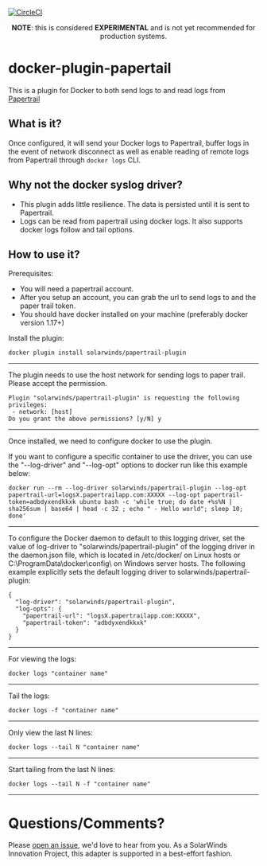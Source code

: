 [![CircleCI](https://circleci.com/gh/solarwinds/docker-plugin-papertail/tree/master.svg?style=svg&circle-token=3525100eff1bfced65f4c7ea77b81c14798a56a0)](https://circleci.com/gh/solarwinds/docker-plugin-papertail/tree/master)
<p align="center"><strong>NOTE</strong>: this is considered <strong>EXPERIMENTAL</strong> and is not yet recommended for production systems.</p>

# docker-plugin-papertail

This is a plugin for Docker to both send logs to and read logs from [Papertrail](https://papertrailapp.com)

**What is it?**
-----------

Once configured, it will send your Docker logs to Papertrail, buffer logs in the event of network disconnect as well as enable reading of remote logs from Papertrail through `docker logs` CLI.

**Why not the docker syslog driver?**
---------------------------------

 - This plugin adds little resilience. The data is persisted until it is sent to Papertrail.
 - Logs can be read from papertrail using docker logs. It also supports docker logs follow and tail options.

**How to use it?**
--------------

Prerequisites:

 - You will need a papertrail account. 
 - After you setup an account, you can grab the url to send logs to and the paper trail token. 
 - You should have docker installed on your machine (preferably docker version 1.17+)


Install the plugin:

    docker plugin install solarwinds/papertrail-plugin


----------


The plugin needs to use the host network for sending logs to paper trail. Please accept the permission.
 

    Plugin "solarwinds/papertrail-plugin" is requesting the following privileges:
     - network: [host]
    Do you grant the above permissions? [y/N] y


----------


Once installed, we need to configure docker to use the plugin.

If you want to configure a specific container to use the driver, you can use the "--log-driver" and "--log-opt" options to docker run like this example below:

    docker run --rm --log-driver solarwinds/papertrail-plugin --log-opt papertrail-url=logsX.papertrailapp.com:XXXXX --log-opt papertrail-token=adbdyxendkkxk ubuntu bash -c 'while true; do date +%s%N | sha256sum | base64 | head -c 32 ; echo " - Hello world"; sleep 10; done'


----------


To configure the Docker daemon to default to this logging driver, set the value of log-driver to "solarwinds/papertrail-plugin" of the logging driver in the daemon.json file, which is located in /etc/docker/ on Linux hosts or C:\ProgramData\docker\config\ on Windows server hosts. The following example explicitly sets the default logging driver to solarwinds/papertrail-plugin:

    {
      "log-driver": "solarwinds/papertrail-plugin",
      "log-opts": {
        "papertrail-url": "logsX.papertrailapp.com:XXXXX",
        "papertrail-token": "adbdyxendkkxk"
      }
    }


----------
For viewing the logs:

    docker logs "container name"


----------


Tail the logs:

    docker logs -f "container name"


----------


Only view the last N lines:

    docker logs --tail N "container name"


----------


Start tailing from the last N lines:

    docker logs --tail N -f "container name"


----------

# Questions/Comments?
Please [open an issue](https://github.com/solarwinds/prometheus2appoptics/issues/new), we'd love to hear from you. As a SolarWinds Innovation Project, this adapter is supported in a best-effort fashion.

